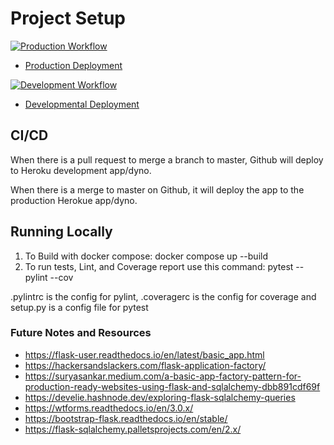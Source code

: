 # Project Setup

[![Production Workflow](https://github.com/larryang/flask_auth/actions/workflows/prod.yml/badge.svg)](https://github.com/larryang/flask_auth/actions/workflows/prod.yml)

* [Production Deployment](https://ly23-flask-prod.herokuapp.com/)


[![Development Workflow](https://github.com/larryang/flask_auth/actions/workflows/dev.yml/badge.svg)](https://github.com/larryang/flask_auth/actions/workflows/dev.yml)

* [Developmental Deployment](https://ly23-flask-dev.herokuapp.com/)

## CI/CD

When there is a pull request to merge a branch to master, Github will deploy to Heroku development app/dyno. 

When there is a merge to master on Github, it will deploy the app to the production Herokue app/dyno.

## Running Locally

1. To Build with docker compose:
   docker compose up --build
2. To run tests, Lint, and Coverage report use this command: pytest --pylint --cov

.pylintrc is the config for pylint, .coveragerc is the config for coverage and setup.py is a config file for pytest


### Future Notes and Resources
* https://flask-user.readthedocs.io/en/latest/basic_app.html
* https://hackersandslackers.com/flask-application-factory/
* https://suryasankar.medium.com/a-basic-app-factory-pattern-for-production-ready-websites-using-flask-and-sqlalchemy-dbb891cdf69f
* https://develie.hashnode.dev/exploring-flask-sqlalchemy-queries
* https://wtforms.readthedocs.io/en/3.0.x/
* https://bootstrap-flask.readthedocs.io/en/stable/
* https://flask-sqlalchemy.palletsprojects.com/en/2.x/
